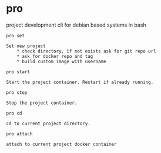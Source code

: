 # pro
project development cli for debian based systems in bash

```
pro set 

Set new project
    * check directory, if not exists ask for git repo url
    * ask for docker repo and tag
    * build custom image with username
```

```
pro start 

Start the project container. Restart if already running.
```

```
pro stop

Stop the project container.
```

```
pro cd

cd to current project directory.
```

```
pro attach 

attach to current project docker container 
```
